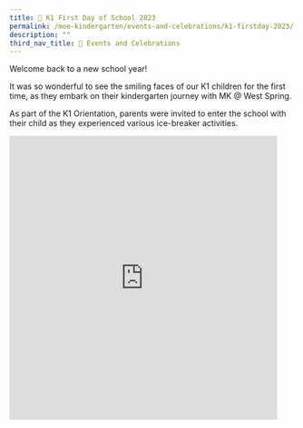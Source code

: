```yaml
---
title: 🎒 K1 First Day of School 2023
permalink: /moe-kindergarten/events-and-celebrations/k1-firstday-2023/
description: ""
third_nav_title: 🎉 Events and Celebrations
---
```

Welcome back to a new school year!

It was so wonderful to see the smiling faces of our K1 children for the first time, as they embark on their kindergarten journey with MK @ West Spring. 

As part of the K1 Orientation, parents were invited to enter the school with their child as they experienced various ice-breaker activities.

<iframe allowfullscreen="true" height="501" width="472" frameborder="0" src="https://docs.google.com/presentation/d/e/2PACX-1vRR_64zY2LCWKvliSChl0MKBK9bLUHB_mjwaZO-M7iwDdAH5Zk9h5J5MAIcc4pkRyHG4JGK2astrwfM/embed?start=true&amp;loop=true&amp;delayms=3000"></iframe>